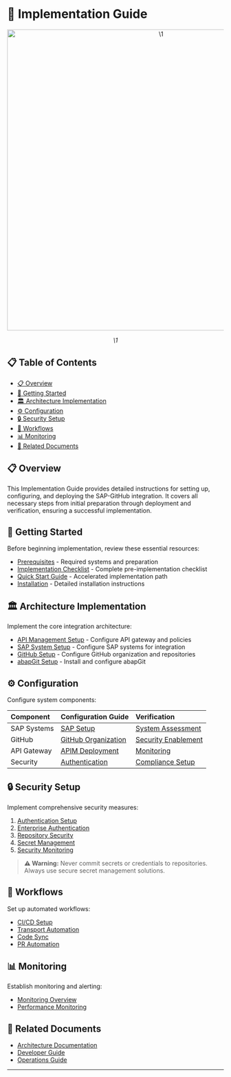 # 🔧 Implementation Guide

<div align="center" class="svg-container">
  <!-- Using both object and img as fallback for maximum compatibility -->
  <object type="image/svg+xml" data="\1" style="width: 700px; max-width: 100%;" aria-label="\1">
    <img src="\1" alt="\1" width="700" />
  </object>
  
  *\1*
</div>

## 📋 Table of Contents

- [📋 Overview](#-overview)
- [🚀 Getting Started](#-getting-started)
- [🏛️ Architecture Implementation](#️-architecture-implementation)
- [⚙️ Configuration](#️-configuration)
- [🔒 Security Setup](#-security-setup)
- [🔄 Workflows](#-workflows)
- [📊 Monitoring](#-monitoring)
- [🔗 Related Documents](#-related-documents)

## 📋 Overview

This Implementation Guide provides detailed instructions for setting up, configuring, and deploying the SAP-GitHub integration. It covers all necessary steps from initial preparation through deployment and verification, ensuring a successful implementation.

## 🚀 Getting Started

Before beginning implementation, review these essential resources:

- [Prerequisites](./getting-started/prerequisites.md) - Required systems and preparation
- [Implementation Checklist](./getting-started/implementation-checklist.md) - Complete pre-implementation checklist
- [Quick Start Guide](./getting-started/quick-start.md) - Accelerated implementation path
- [Installation](./getting-started/installation.md) - Detailed installation instructions

## 🏛️ Architecture Implementation

Implement the core integration architecture:

- [API Management Setup](./apim-setup/index.md) - Configure API gateway and policies
- [SAP System Setup](./sap-setup/index.md) - Configure SAP systems for integration
- [GitHub Setup](./github-setup/index.md) - Configure GitHub organization and repositories
- [abapGit Setup](./abapgit-setup.md) - Install and configure abapGit

## ⚙️ Configuration

Configure system components:

| Component | Configuration Guide | Verification |
|:----------|:-------------------|:------------|
| SAP Systems | [SAP Setup](./sap-setup/index.md) | [System Assessment](./sap-setup/system-assessment.md) |
| GitHub | [GitHub Organization](./github-setup/organization-setup.md) | [Security Enablement](./github-setup/security-enablement.md) |
| API Gateway | [APIM Deployment](./apim-setup/apim-deployment.md) | [Monitoring](./apim-setup/monitoring.md) |
| Security | [Authentication](./security-setup/index.md) | [Compliance Setup](./security-setup/compliance-setup.md) |

## 🔒 Security Setup

Implement comprehensive security measures:

1. [Authentication Setup](./github-setup/authentication.md)
2. [Enterprise Authentication](./github-setup/enterprise-authentication.md)
3. [Repository Security](./github-setup/repository-security.md)
4. [Secret Management](./github-setup/secret-management.md)
5. [Security Monitoring](./security-setup/security-monitoring.md)

> **⚠️ Warning:** Never commit secrets or credentials to repositories. Always use secure secret management solutions.

## 🔄 Workflows

Set up automated workflows:

- [CI/CD Setup](./workflows/ci-cd-setup.md)
- [Transport Automation](./workflows/transport-automation.md)
- [Code Sync](./workflows/code-sync.md)
- [PR Automation](./workflows/pr-automation.md)

## 📊 Monitoring

Establish monitoring and alerting:

- [Monitoring Overview](./monitoring/overview.md)
- [Performance Monitoring](./monitoring/performance.md)

## 🔗 Related Documents

- [Architecture Documentation](../1-architecture/README.md)
- [Developer Guide](../3-developer-guide/README.md)
- [Operations Guide](../4-operations-guide/README.md)

---


